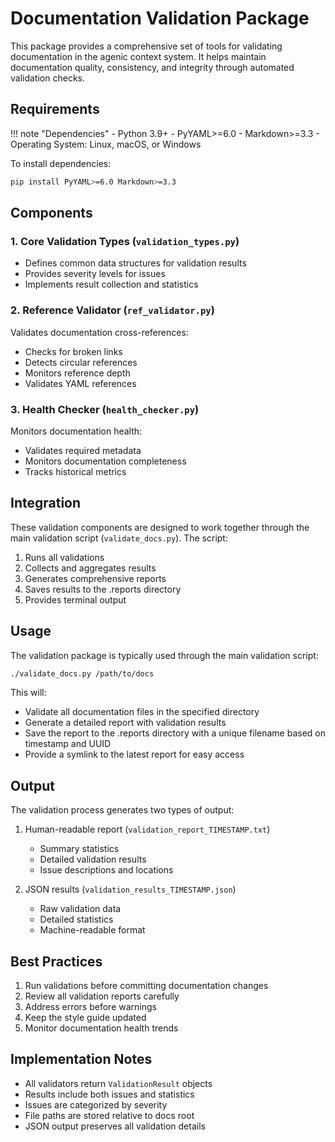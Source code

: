 # Documentation Validation Package

This package provides a comprehensive set of tools for validating documentation in the agenic context system. It helps maintain documentation quality, consistency, and integrity through automated validation checks.

## Requirements

!!! note "Dependencies"
    - Python 3.9+
    - PyYAML>=6.0
    - Markdown>=3.3
    - Operating System: Linux, macOS, or Windows

To install dependencies:
```bash
pip install PyYAML>=6.0 Markdown>=3.3
```

## Components

### 1. Core Validation Types (`validation_types.py`)
- Defines common data structures for validation results
- Provides severity levels for issues
- Implements result collection and statistics

### 2. Reference Validator (`ref_validator.py`)
Validates documentation cross-references:
- Checks for broken links
- Detects circular references
- Monitors reference depth
- Validates YAML references

### 3. Health Checker (`health_checker.py`)
Monitors documentation health:
- Validates required metadata
- Monitors documentation completeness
- Tracks historical metrics

## Integration

These validation components are designed to work together through the main validation script (`validate_docs.py`). The script:

1. Runs all validations
2. Collects and aggregates results
3. Generates comprehensive reports
4. Saves results to the .reports directory
5. Provides terminal output

## Usage

The validation package is typically used through the main validation script:

```bash
./validate_docs.py /path/to/docs
```

This will:
- Validate all documentation files in the specified directory
- Generate a detailed report with validation results
- Save the report to the .reports directory with a unique filename based on timestamp and UUID
- Provide a symlink to the latest report for easy access

## Output

The validation process generates two types of output:

1. Human-readable report (`validation_report_TIMESTAMP.txt`)
   - Summary statistics
   - Detailed validation results
   - Issue descriptions and locations

2. JSON results (`validation_results_TIMESTAMP.json`)
   - Raw validation data
   - Detailed statistics
   - Machine-readable format

## Best Practices

1. Run validations before committing documentation changes
2. Review all validation reports carefully
3. Address errors before warnings
4. Keep the style guide updated
5. Monitor documentation health trends

## Implementation Notes

- All validators return `ValidationResult` objects
- Results include both issues and statistics
- Issues are categorized by severity
- File paths are stored relative to docs root
- JSON output preserves all validation details
